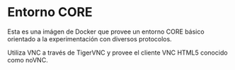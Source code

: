 # Entorno CORE

Esta es una imágen de Docker que provee un entorno CORE básico orientado a la experimentación con diversos protocolos.

Utiliza VNC a través de TigerVNC y provee el cliente VNC HTML5 conocido como noVNC.
